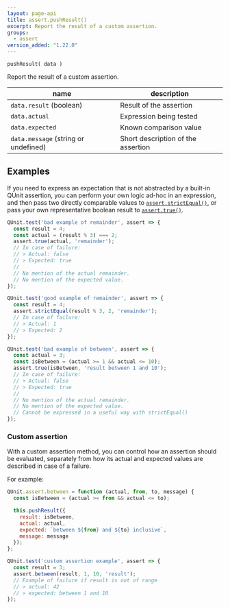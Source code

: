 ```yaml
---
layout: page-api
title: assert.pushResult()
excerpt: Report the result of a custom assertion.
groups:
  - assert
version_added: "1.22.0"
---
```


`pushResult( data )`

Report the result of a custom assertion.

| name | description |
|------|-------------|
| `data.result` (boolean) | Result of the assertion |
| `data.actual` | Expression being tested |
| `data.expected` | Known comparison value |
| `data.message` (string or undefined) | Short description of the assertion |

## Examples

If you need to express an expectation that is not abstracted by a built-in QUnit assertion, you can perform your own logic ad-hoc in an expression, and then pass two directly comparable values to [`assert.strictEqual()`](./strictEqual.md), or pass your own representative boolean result to [`assert.true()`](./true.md).

```js
QUnit.test('bad example of remainder', assert => {
  const result = 4;
  const actual = (result % 3) === 2;
  assert.true(actual, 'remainder');
  // In case of failure:
  // > Actual: false
  // > Expected: true
  //
  // No mention of the actual remainder.
  // No mention of the expected value.
});

QUnit.test('good example of remainder', assert => {
  const result = 4;
  assert.strictEqual(result % 3, 2, 'remainder');
  // In case of failure:
  // > Actual: 1
  // > Expected: 2
});

QUnit.test('bad example of between', assert => {
  const actual = 3;
  const isBetween = (actual >= 1 && actual <= 10);
  assert.true(isBetween, 'result between 1 and 10');
  // In case of failure:
  // > Actual: false
  // > Expected: true
  //
  // No mention of the actual remainder.
  // No mention of the expected value.
  // Cannot be expressed in a useful way with strictEqual()
});
```

### Custom assertion

With a custom assertion method, you can control how an assertion should be evaluated, separately from how its actual and expected values are described in case of a failure.

For example:

```js
QUnit.assert.between = function (actual, from, to, message) {
  const isBetween = (actual >= from && actual <= to);

  this.pushResult({
    result: isBetween,
    actual: actual,
    expected: `between ${from} and ${to} inclusive`,
    message: message
  });
};

QUnit.test('custom assertion example', assert => {
  const result = 3;
  assert.between(result, 1, 10, 'result');
  // Example of failure if result is out of range
  // > actual: 42
  // > expected: between 1 and 10
});
```
